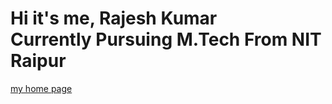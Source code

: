 <!DOCTYPE html>
<html>
<head>

</head>
<body>
<link rel="fluid-icon" href="https://championrajeshkumar.github.io/rajeshkr.jpg" title="home">
<h1>Hi it's me, Rajesh Kumar </br>Currently Pursuing M.Tech From NIT Raipur</br></h1>
<p><a href="https://championrajeshkumar.github.io/rajesh.html">my home page </a></p>

</body>
</html>
